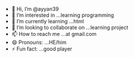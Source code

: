 - 👋 Hi, I’m @ayyan39
- 👀 I’m interested in ...learning programming
- 🌱 I’m currently learning ...html
- 💞️ I’m looking to collaborate on ...learning project
- 📫 How to reach me ...at gmail.com
- 😄 Pronouns: ...HE/him
- ⚡ Fun fact: ...good player

<!---
ayyan39/ayyan39 is a ✨ special ✨ repository because its `README.md` (this file) appears on your GitHub profile.
You can click the Preview link to take a look at your changes.
--->
